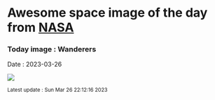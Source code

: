 
# Awesome space image of the day from [NASA](https://api.nasa.gov/)

### Today image : Wanderers
Date : 2023-03-26

![](//player.vimeo.com/video/108650530?title=0&byline=0&portrait=0&badge=0&color=ffffff)

<small>Latest update : Sun Mar 26 22:12:16 2023</small>
        